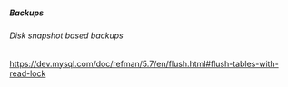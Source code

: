 ##### Backups

###### Disk snapshot based backups

https://dev.mysql.com/doc/refman/5.7/en/flush.html#flush-tables-with-read-lock